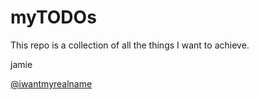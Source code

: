 # myTODOs

This repo is a collection of all the things I want to achieve.

jamie

[@iwantmyrealname](https://twitter.com/iwanmyrealname)
